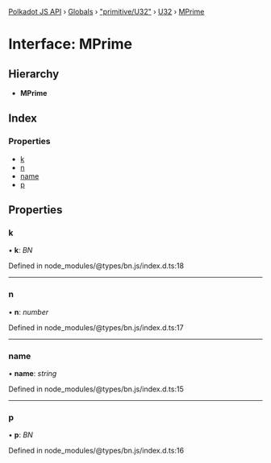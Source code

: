 [Polkadot JS API](../README.md) › [Globals](../globals.md) › ["primitive/U32"](../modules/_primitive_u32_.md) › [U32](../classes/_primitive_u32_.u32.md) › [MPrime](_primitive_u32_.u32.mprime.md)

# Interface: MPrime

## Hierarchy

* **MPrime**

## Index

### Properties

* [k](_primitive_u32_.u32.mprime.md#k)
* [n](_primitive_u32_.u32.mprime.md#n)
* [name](_primitive_u32_.u32.mprime.md#name)
* [p](_primitive_u32_.u32.mprime.md#p)

## Properties

###  k

• **k**: *BN*

Defined in node_modules/@types/bn.js/index.d.ts:18

___

###  n

• **n**: *number*

Defined in node_modules/@types/bn.js/index.d.ts:17

___

###  name

• **name**: *string*

Defined in node_modules/@types/bn.js/index.d.ts:15

___

###  p

• **p**: *BN*

Defined in node_modules/@types/bn.js/index.d.ts:16
